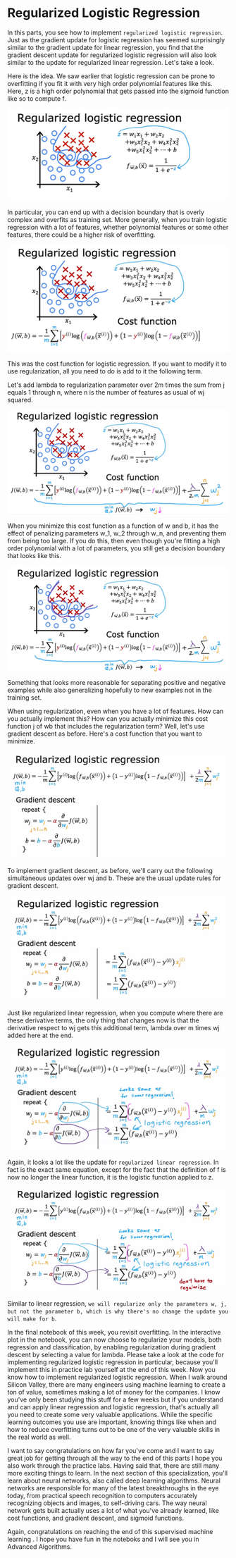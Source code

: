 # Regularized Logistic Regression

In this parts, you see how to implement `regularized logistic regression`. Just as the gradient update for logistic regression has seemed surprisingly similar to the gradient update for linear regression, you find that the gradient descent update for regularized logistic regression will also look similar to the update for regularized linear regression. Let's take a look.

Here is the idea. We saw earlier that logistic regression can be prone to overfitting if you fit it with very high order polynomial features like this. Here, z is a high order polynomial that gets passed into the sigmoid function like so to compute f.

![RLOR (1)](./../../Assets/Supervised/PO/RLOR%20(1).png)

In particular, you can end up with a decision boundary that is overly complex and overfits as training set. More generally, when you train logistic regression with a lot of features, whether polynomial features or some other features, there could be a higher risk of overfitting.

![RLOR (2)](./../../Assets/Supervised/PO/RLOR%20(2).png)

This was the cost function for logistic regression. If you want to modify it to use regularization, all you need to do is add to it the following term.

Let's add lambda to regularization parameter over 2m times the sum from j equals 1 through n, where n is the number of features as usual of wj squared.

![RLOR (3)](./../../Assets/Supervised/PO/RLOR%20(3).png)

When you minimize this cost function as a function of w and b, it has the effect of penalizing parameters w_1, w_2 through w_n, and preventing them from being too large. If you do this, then even though you're fitting a high order polynomial with a lot of parameters, you still get a decision boundary that looks like this.

![RLOR (4)](./../../Assets/Supervised/PO/RLOR%20(4).png)

Something that looks more reasonable for separating positive and negative examples while also generalizing hopefully to new examples not in the training set.

When using regularization, even when you have a lot of features. How can you actually implement this? How can you actually minimize this cost function j of wb that includes the regularization term? Well, let's use gradient descent as before. Here's a cost function that you want to minimize.

![RLOR (5)](./../../Assets/Supervised/PO/RLOR%20(5).png)

To implement gradient descent, as before, we'll carry out the following simultaneous updates over wj and b. These are the usual update rules for gradient descent.

![RLOR (6)](./../../Assets/Supervised/PO/RLOR%20(6).png)

Just like regularized linear regression, when you compute where there are these derivative terms, the only thing that changes now is that the derivative respect to wj gets this additional term, lambda over m times wj added here at the end. 

![RLOR (7)](./../../Assets/Supervised/PO/RLOR%20(7).png)

Again, it looks a lot like the update for `regularized linear regression`. In fact is the exact same equation, except for the fact that the definition of f is now no longer the linear function, it is the logistic function applied to z. 

![RLOR (8)](./../../Assets/Supervised/PO/RLOR%20(8).png)

Similar to linear regression, `we will regularize only the parameters w, j, but not the parameter b, which is why there's no change the update you will make for b`.

In the final notebook of this week, you revisit overfitting. In the interactive plot in the notebook, you can now choose to regularize your models, both regression and classification, by enabling regularization during gradient descent by selecting a value for lambda. Please take a look at the code for implementing regularized logistic regression in particular, because you'll implement this in practice lab yourself at the end of this week. Now you know how to implement regularized logistic regression. When I walk around Silicon Valley, there are many engineers using machine learning to create a ton of value, sometimes making a lot of money for the companies. I know you've only been studying this stuff for a few weeks but if you understand and can apply linear regression and logistic regression, that's actually all you need to create some very valuable applications. While the specific learning outcomes you use are important, knowing things like when and how to reduce overfitting turns out to be one of the very valuable skills in the real world as well. 

I want to say congratulations on how far you've come and I want to say great job for getting through all the way to the end of this parts I hope you also work through the practice labs. Having said that, there are still many more exciting things to learn. In the next section of this specialization, you'll learn about neural networks, also called deep learning algorithms. Neural networks are responsible for many of the latest breakthroughs in the eye today, from practical speech recognition to computers accurately recognizing objects and images, to self-driving cars. The way neural network gets built actually uses a lot of what you've already learned, like cost functions, and gradient descent, and sigmoid functions. 

Again, congratulations on reaching the end of this supervised machine learning . I hope you have fun in the noteboks and I will see you in Advanced Algorithms.


